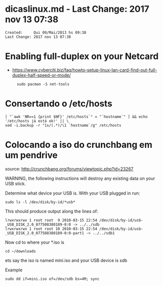 # dicaslinux.md  - Last Change: 2017 nov 13 07:38

```
Created:	 Qui 09/Mai/2013 hs 09:38
Last Change: 2017 nov 13 07:38
```
# Enabling full-duplex on your Netcard
+ https://www.cyberciti.biz/faq/howto-setup-linux-lan-card-find-out-full-duplex-half-speed-or-mode/

		sudo pacman -S net-tools


# Consertando o /etc/hosts

    [ "`awk 'NR==1 {print $NF}' /etc/hosts`" = "`hostname`" ] && echo '/etc/hosts já está ok!' || \
    sed -i.backup -r "1s/(.*)/\1 `hostname`/g" /etc/hosts

# Colocando a iso do crunchbang em um pendrive

source: http://crunchbang.org/forums/viewtopic.php?id=23267

WARNING, the following instructions will destroy any existing data on your USB stick.

Determine what device your USB is.  With your USB plugged in run:

	sudo ls -l /dev/disk/by-id/*usb*

This should produce output along the lines of:

    lrwxrwxrwx 1 root root  9 2010-03-15 22:54 /dev/disk/by-id/usb-_USB_DISK_2.0_077508380189-0:0 -> ../../sdb
    lrwxrwxrwx 1 root root 10 2010-03-15 22:54 /dev/disk/by-id/usb-_USB_DISK_2.0_077508380189-0:0-part1 -> ../../sdb1

Now cd to where your *.iso is

	cd ~/downloads

ets say the iso is named mini.iso and your USB device is sdb

Example

	sudo dd if=mini.iso of=/dev/sdb bs=4M; sync


